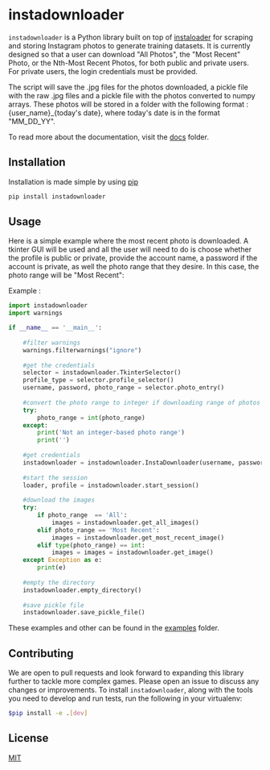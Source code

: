 # instadownloader

`instadownloader` is a Python library built on top of [instaloader](https://instaloader.github.io/) for scraping and storing Instagram photos to generate training datasets. It is currently designed so that a user can download "All Photos", the "Most Recent" Photo, or the Nth-Most Recent Photos, for both public and private users. For private users, the login credentials must be provided.

The script will save the .jpg files for the photos downloaded, a pickle file with the raw .jpg files and a pickle file with the photos converted to numpy arrays. These photos will be stored in a folder with the following format : {user_name}_{today's date}, where today's date is in the format "MM_DD_YY".

To read more about the documentation, visit the [docs](https://github.com/baileymorton989/instadownloader/tree/main/docs) folder.

## Installation

Installation is made simple by using [pip](https://pip.pypa.io/en/stable/)

```bash
pip install instadownloader
```

## Usage

Here is a simple example where the most recent photo is downloaded. A tkinter GUI will be used and all the user will need to do is choose whether the profile is public or private, provide the account name, a password if the account is private, as well the photo range that they desire. In this case, the photo range will be "Most Recent":

Example : 

```python
import instadownloader
import warnings

if __name__ == '__main__':
    
    #filter warnings
    warnings.filterwarnings("ignore")
    
    #get the credentials
    selector = instadownloader.TkinterSelector()
    profile_type = selector.profile_selector()
    username, password, photo_range = selector.photo_entry()
    
    #convert the photo range to integer if downloading range of photos
    try:
        photo_range = int(photo_range)
    except:
        print('Not an integer-based photo range')
        print('')
        
    #get credentials
    instadownloader = instadownloader.InstaDownloader(username, password, photo_range, profile_type)
    
    #start the session
    loader, profile = instadownloader.start_session()
    
    #download the images
    try:
        if photo_range  == 'All':
            images = instadownloader.get_all_images()
        elif photo_range == 'Most Recent':
            images = instadownloader.get_most_recent_image()
        elif type(photo_range) == int:
            images = images = instadownloader.get_image()
    except Exception as e:
        print(e)
    
    #empty the directory
    instadownloader.empty_directory()
    
    #save pickle file
    instadownloader.save_pickle_file()
```
These examples and other can be found in the [examples](https://github.com/baileymorton989/instadownloader/tree/main/examples) folder.

## Contributing
We are open to pull requests and look forward to expanding this library further to tackle more complex games. Please open an issue to discuss any changes or improvements.
To install `instadownloader`, along with the tools you need to develop and run tests, run the following in your virtualenv:

```bash
$pip install -e .[dev]
```

## License

[MIT](https://choosealicense.com/licenses/mit/)
